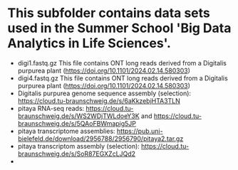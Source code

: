 # This subfolder contains data sets used in the Summer School 'Big Data Analytics in Life Sciences'.
- digi1.fastq.gz This file contains ONT long reads derived from a Digitalis purpurea plant (https://doi.org/10.1101/2024.02.14.580303)
- digi4.fastq.gz This file contains ONT long reads derived from a Digitalis purpurea plant (https://doi.org/10.1101/2024.02.14.580303)
- Digitalis purpurea genome sequence assembly (selection): https://cloud.tu-braunschweig.de/s/6aKkzebjHTA3TLN
- pitaya RNA-seq reads: https://cloud.tu-braunschweig.de/s/WS2WDjTWLdoeY3K and https://cloud.tu-braunschweig.de/s/5QAoFBWmapig5JP
- pitaya transcriptome assemblies: https://pub.uni-bielefeld.de/download/2956788/2956790/pitaya2.tar.gz
- pitaya transcriptom assembly (selection): https://cloud.tu-braunschweig.de/s/SoR87EGXZcLJQd2
- 
